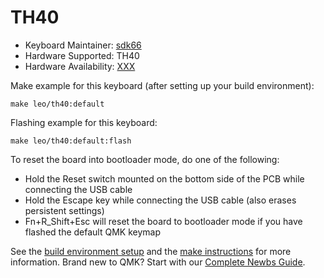 # TH40

* Keyboard Maintainer: [sdk66](https://github.com/sdk66)
* Hardware Supported: TH40
* Hardware Availability: [XXX](https://www.XXX.com)

Make example for this keyboard (after setting up your build environment):

    make leo/th40:default
        
Flashing example for this keyboard:

    make leo/th40:default:flash

To reset the board into bootloader mode, do one of the following:

* Hold the Reset switch mounted on the bottom side of the PCB while connecting the USB cable
* Hold the Escape key while connecting the USB cable (also erases persistent settings)
* Fn+R_Shift+Esc will reset the board to bootloader mode if you have flashed the default QMK keymap

See the [build environment setup](https://docs.qmk.fm/#/getting_started_build_tools) and the [make instructions](https://docs.qmk.fm/#/getting_started_make_guide) for more information. Brand new to QMK? Start with our [Complete Newbs Guide](https://docs.qmk.fm/#/newbs).

